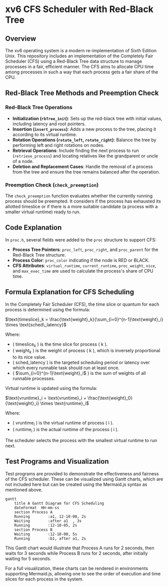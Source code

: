 # xv6 CFS Scheduler with Red-Black Tree

## Overview

The xv6 operating system is a modern re-implementation of Sixth Edition Unix. This repository includes an implementation of the Completely Fair Scheduler (CFS) using a Red-Black Tree data structure to manage processes in a fair, efficient manner. The CFS aims to allocate CPU time among processes in such a way that each process gets a fair share of the CPU.

## Red-Black Tree Methods and Preemption Check

### Red-Black Tree Operations

- **Initialization (`rbTree_init`)**: Sets up the red-black tree with initial values, including latency and root pointers.
- **Insertion (`insert_process`)**: Adds a new process to the tree, placing it according to its virtual runtime.
- **Rotation Operations (`rotate_left`, `rotate_right`)**: Balance the tree by performing left and right rotations on nodes.
- **Retrieval Operations**: Include finding the next process to run (`retrieve_process`) and locating relatives like the grandparent or uncle of a node.
- **Deletion and Replacement Cases**: Handle the removal of a process from the tree and ensure the tree remains balanced after the operation.

### Preemption Check (`check_preemption`)

The `check_preemption` function evaluates whether the currently running process should be preempted. It considers if the process has exhausted its allotted timeslice or if there is a more suitable candidate (a process with a smaller virtual runtime) ready to run.

## Code Explanation

In `proc.h`, several fields were added to the `proc` structure to support CFS:

- **Process Tree Pointers**: `proc_left`, `proc_right`, and `proc_parent` for the Red-Black Tree structure.
- **Process Color**: `proc_color` indicating if the node is RED or BLACK.
- **CFS Attributes**: `virtual_runtime`, `current_runtime`, `proc_weight`, `nice`, and `max_exec_time` are used to calculate the process's share of CPU time.

## Formula Explanation for CFS Scheduling

In the Completely Fair Scheduler (CFS), the time slice or quantum for each process is determined using the formula:

$\text{timeslice}_k = \frac{\text{weight}_k}{\sum_{i=0}^{n-1}\text{weight}_i} \times \text{sched\_latency}$

Where:
- \( $\text{timeslice}_k$ \) is the time slice for process \( k \).
- \( $\text{weight}_k$ \) is the weight of process \( k \), which is inversely proportional to its nice value.
- \( $\text{sched\_latency}$ \) is the targeted scheduling period or latency over which every runnable task should run at least once.
- \( $\sum_{i=0}^{n-1}\text{weight}_i$ \) is the sum of weights of all runnable processes.

Virtual runtime is updated using the formula:

$\text{vruntime}_i = \text{vruntime}_i + \frac{\text{weight}_0}{\text{weight}_i} \times \text{runtime}_i$

Where:
- \( $\text{vruntime}_i$ \) is the virtual runtime of process \( i \).
- \( $\text{runtime}_i$ \) is the actual runtime of the process \( i \).

The scheduler selects the process with the smallest virtual runtime to run next.

## Test Programs and Visualization

Test programs are provided to demonstrate the effectiveness and fairness of the CFS scheduler. These can be visualized using Gantt charts, which are not included here but can be created using the Mermaid.js syntax as mentioned above.

```mermaid
gantt
    title A Gantt Diagram for CFS Scheduling
    dateFormat  HH-mm-ss
    section Process A
    Running        :a1, 12-10-00, 2s
    Waiting        :after a1  , 3s
    Running        :12-10-05, 2s
    section Process B
    Waiting        :12-10-00, 5s
    Running        :b1, after a1, 2s
```

This Gantt chart would illustrate that Process A runs for 2 seconds, then waits for 3 seconds while Process B runs for 2 seconds, after initially waiting for 5 seconds.

For a full visualization, these charts can be rendered in environments supporting Mermaid.js, allowing one to see the order of execution and time slices for each process in the system.
